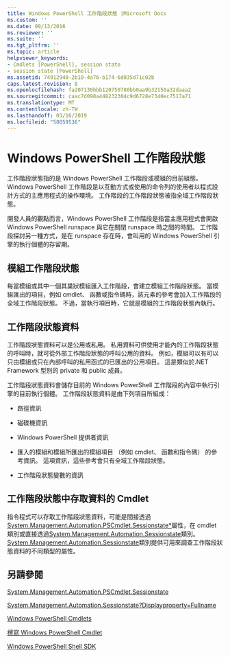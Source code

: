 ```yaml
---
title: Windows PowerShell 工作階段狀態 |Microsoft Docs
ms.custom: ''
ms.date: 09/13/2016
ms.reviewer: ''
ms.suite: ''
ms.tgt_pltfrm: ''
ms.topic: article
helpviewer_keywords:
- Cmdlets [PowerShell], session state
- session state [PowerShell]
ms.assetid: 74912940-2b10-4a76-b174-6d035d71c02b
caps.latest.revision: 8
ms.openlocfilehash: fa207130bbb120750780bb0aa9b32150a32daaa2
ms.sourcegitcommit: caac7d098a448232304c9d6728e7340ec7517a71
ms.translationtype: MT
ms.contentlocale: zh-TW
ms.lasthandoff: 03/16/2019
ms.locfileid: "58059536"
---
```

# <a name="windows-powershell-session-state"></a>Windows PowerShell 工作階段狀態

工作階段狀態指的是 Windows PowerShell 工作階段或模組的目前組態。 Windows PowerShell 工作階段是以互動方式或使用的命令列的使用者以程式設計方式的主應用程式的操作環境。 工作階段的工作階段狀態被指全域工作階段狀態。

開發人員的觀點而言，Windows PowerShell 工作階段是指當主應用程式會開啟 Windows PowerShell runspace 與它在關閉 runspace 時之間的時間。 工作階段探討另一種方式，是在 runspace 存在時，會叫用的 Windows PowerShell 引擎的執行個體的存留期。

## <a name="module-session-state"></a>模組工作階段狀態

每當模組或其中一個其巢狀模組匯入工作階段，會建立模組工作階段狀態。 當模組匯出的項目，例如 cmdlet、 函數或指令碼時，該元素的參考會加入工作階段的全域工作階段狀態。 不過，當執行項目時，它就是模組的工作階段狀態內執行。

## <a name="session-state-data"></a>工作階段狀態資料

工作階段狀態資料可以是公用或私用。 私用資料可供使用才能內的工作階段狀態的呼叫時，就可從外部工作階段狀態的呼叫公用的資料。 例如，模組可以有可以只由模組或只在內部呼叫的私用函式的已匯出的公用項目。 這是類似於.NET Framework 型別的 private 和 public 成員。

工作階段狀態資料會儲存目前的 Windows PowerShell 工作階段的內容中執行引擎的目前執行個體。 工作階段狀態資料是由下列項目所組成：

- 路徑資訊

- 磁碟機資訊

- Windows PowerShell 提供者資訊

- 匯入的模組和模組所匯出的模組項目 （例如 cmdlet、 函數和指令碼） 的參考資訊。 這項資訊，這些參考會只有全域工作階段狀態。

- 工作階段狀態變數的資訊

## <a name="accessing-session-state-data-within-cmdlets"></a>工作階段狀態中存取資料的 Cmdlet

指令程式可以存取工作階段狀態資料，可能是間接透過[System.Management.Automation.PSCmdlet.Sessionstate*](/dotnet/api/System.Management.Automation.PSCmdlet.SessionState)屬性，在 cmdlet 類別或直接透過[System.Management.Automation.Sessionstate](/dotnet/api/System.Management.Automation.SessionState)類別。 [System.Management.Automation.Sessionstate](/dotnet/api/System.Management.Automation.SessionState)類別提供可用來調查工作階段狀態資料的不同類型的屬性。

## <a name="see-also"></a>另請參閱

[System.Management.Automation.PSCmdlet.Sessionstate](/dotnet/api/System.Management.Automation.PSCmdlet.SessionState)

[System.Management.Automation.Sessionstate?Displayproperty=Fullname](/dotnet/api/System.Management.Automation.SessionState)

[Windows PowerShell Cmdlets](./cmdlet-overview.md)

[撰寫 Windows PowerShell Cmdlet](./writing-a-windows-powershell-cmdlet.md)

[Windows PowerShell Shell SDK](../windows-powershell-reference.md)
